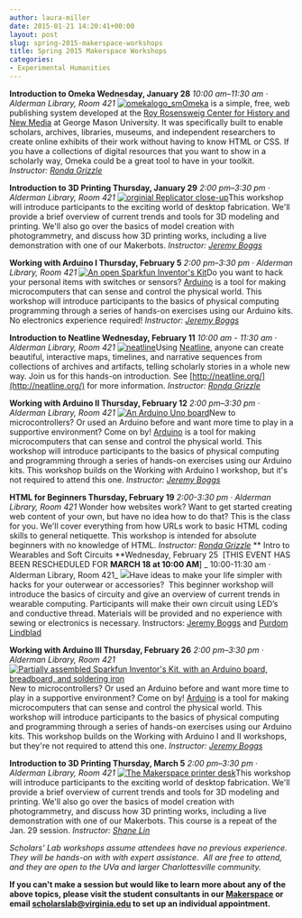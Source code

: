 ```yaml
---
author: laura-miller
date: 2015-01-21 14:20:41+00:00
layout: post
slug: spring-2015-makerspace-workshops
title: Spring 2015 Makerspace Workshops
categories:
- Experimental Humanities
---
```


**Introduction to Omeka
Wednesday, January 28**
_10:00 am–11:30 am · Alderman Library, Room 421_
[ ![omekalogo_sm](http://static.scholarslab.org/wp-content/uploads/2015/01/omekalogo_sm-110x110.jpg)Omeka](http://omeka.org) is a simple, free, web publishing system developed at the [Roy Rosensweig Center for History and New Media](http://chnm.gmu.edu/) at George Mason University. It was specifically built to enable scholars, archives, libraries, museums, and independent researchers to create online exhibits of their work without having to know HTML or CSS. If you have a collections of digital resources that you want to show in a scholarly way, Omeka could be a great tool to have in your toolkit.
_Instructor: [Ronda Grizzle](http://scholarslab.org/people/ronda-grizzle/)_

**Introduction to 3D Printing
Thursday, January 29**
_2:00 pm–3:30 pm · Alderman Library, Room 421_
[![orginial Replicator close-up](https://gallery.mailchimp.com/3ac105f4d87dddbd34542ab41/images/bbd892f7-5885-4086-a1f6-fa738bdfe104.jpg)](http://scholarslab.org/makerspace/)This workshop will introduce participants to the exciting world of desktop fabrication. We'll provide a brief overview of current trends and tools for 3D modeling and printing. We'll also go over the basics of model creation with photogrammetry, and discuss how 3D printing works, including a live demonstration with one of our Makerbots.
_Instructor: [Jeremy Boggs](http://scholarslab.org/people/jeremy-boggs/)_

**Working with Arduino I
Thursday, February 5**
_2:00 pm–3:30 pm · Alderman Library, Room 421_
[![An open Sparkfun Inventor's Kit](http://static.scholarslab.org/wp-content/uploads/2014/05/makerspace11-110x110.jpg)](http://static.scholarslab.org/wp-content/uploads/2014/05/makerspace11.jpg)Do you want to hack your personal items with switches or sensors? [Arduino](http://arduino.cc) is a tool for making microcomputers that can sense and control the physical world. This workshop will introduce participants to the basics of physical computing programming through a series of hands-on exercises using our Arduino kits. No electronics experience required!
_Instructor: [Jeremy Boggs](http://scholarslab.org/people/jeremy-boggs/)_

**Introduction to Neatline
Wednesday, February 11**
_10:00 am - 11:30 am · Alderman Library, Room 421_
[![neatline](http://static.scholarslab.org/wp-content/uploads/2012/08/neatline1-110x110.jpg)](http://static.scholarslab.org/wp-content/uploads/2012/08/neatline1.jpg)Using [Neatline](http://neatline.org/), anyone can create beautiful, interactive maps, timelines, and narrative sequences from collections of archives and artifacts, telling scholarly stories in a whole new way. Join us for this hands-on introduction. See [http://neatline.org/](http://neatline.org/) for more information.
_Instructor: [Ronda Grizzle](http://scholarslab.org/people/ronda-grizzle/)_

**Working with Arduino II
Thursday, February 12**
_2:00 pm–3:30 pm · Alderman Library, Room 421_
[![An Arduino Uno board](http://static.scholarslab.org/wp-content/uploads/2014/05/makerspace21-110x110.jpg)](http://static.scholarslab.org/wp-content/uploads/2014/05/makerspace21.jpg)New to microcontrollers? Or used an Arduino before and want more time to play in a supportive environment? Come on by! [Arduino](http://arduino.cc) is a tool for making microcomputers that can sense and control the physical world. This workshop will introduce participants to the basics of physical computing and programming through a series of hands-on exercises using our Arduino kits. This workshop builds on the Working with Arduino I workshop, but it's not required to attend this one.
_Instructor: [Jeremy Boggs](http://scholarslab.org/people/jeremy-boggs/)_

**HTML for Beginners
Thursday, February 19**
_2:00-3:30 pm · Alderman Library, Room 421_
Wonder how websites work? Want to get started creating web content of your own, but have no idea how to do that? This is the class for you. We'll cover everything from how URLs work to basic HTML coding skills to general netiquette. This workshop is intended for absolute beginners with no knowledge of HTML.
_Instructor: [Ronda Grizzle](http://scholarslab.org/people/ronda-grizzle/)_
**
Intro to Wearables and Soft Circuits
**Wednesday, February 25  [THIS EVENT HAS BEEN RESCHEDULED FOR **MARCH 18 at 10:00 AM**]
_ 10:00-11:30 am · Alderman Library, Room 421_
![](https://gallery.mailchimp.com/3ac105f4d87dddbd34542ab41/images/9a6e3ac8-1bc5-4919-af59-1d7d655e0e26.jpg)Have ideas to make your life simpler with hacks for your outerwear or accessories?  This beginner workshop will introduce the basics of circuity and give an overview of current trends in wearable computing. Participants will make their own circuit using LED’s and conductive thread. Materials will be provided and no experience with sewing or electronics is necessary.
Instructors: [Jeremy Boggs](http://scholarslab.org/people/jeremy-boggs/) and [Purdom Lindblad](http://scholarslab.org/people/purdom-lindblad/)

**Working with Arduino III
Thursday, February 26**
_2:00 pm–3:30 pm · Alderman Library, Room 421_
[![Partially assembled Sparkfun Inventor's Kit, with an Arduino board, breadboard, and soldering iron](http://static.scholarslab.org/wp-content/uploads/2014/09/makerspace7-110x110.jpg)](http://static.scholarslab.org/wp-content/uploads/2014/09/makerspace7.jpg)New to microcontrollers? Or used an Arduino before and want more time to play in a supportive environment? Come on by! [Arduino](http://arduino.cc) is a tool for making microcomputers that can sense and control the physical world. This workshop will introduce participants to the basics of physical computing and programming through a series of hands-on exercises using our Arduino kits. This workshop builds on the Working with Arduino I and II workshops, but they're not required to attend this one.
_Instructor: [Jeremy Boggs](http://scholarslab.org/people/jeremy-boggs/)_

**Introduction to 3D Printing
Thursday, March 5**
_2:00 pm–3:30 pm · Alderman Library, Room 421_
[![The Makerspace printer desk](http://static.scholarslab.org/wp-content/uploads/2014/05/makerspace4-110x110.jpg)](http://static.scholarslab.org/wp-content/uploads/2014/05/makerspace4.jpg)This workshop will introduce participants to the exciting world of desktop fabrication. We'll provide a brief overview of current trends and tools for 3D modeling and printing. We'll also go over the basics of model creation with photogrammetry, and discuss how 3D printing works, including a live demonstration with one of our Makerbots. This course is a repeat of the Jan. 29 session.
_Instructor: [Shane Lin](http://scholarslab.org/people/shane-lin/)_



_Scholars' Lab workshops assume attendees have no previous experience. They will be hands-on with with expert assistance.  All are free to attend, and they are open to the UVa and larger Charlottesville community._

**If you can't make a session but would like to learn more about any of the above topics, please visit the student consultants in our [Makerspace](http://scholarslab.org/makerspace/) or email [scholarslab@virginia.edu](mailto:scholarslab@virginia.edu) to set up an individual appointment.**
